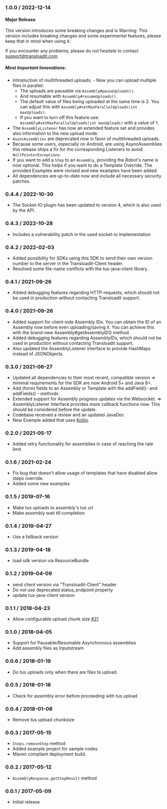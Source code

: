 ### 1.0.0 / 2022-12-14 ###
#### Major Release
This version introduces some breaking changes and is Warning: This version includes breaking changes and some 
experimental features, please keep that in mind when using it.

If you encounter any problems, please do not hesitate to contact support@transloadit.com

##### Most Important Innovations:
* Introduction of multithreaded uploads. - Now you can upload multiple files in parallel:
  * The uploads are pausable via `Assembly#pauseUploads()`.
  * And resumable with `Assembly#resumeUploads()`.
  * The default value of files being uploaded at the same time is 2. You can adjust this with 
  `Assembly#setMaxParallelUploads(int maxUploads)`.
  * If you want to turn off this feature use: `Assembly#setMaxParallelUploads(int maxUploads)` with a value of 1.
* The `AssemblyListener` has now an extended feature set and provides also information to the new upload mode.
* `AsyncAssemblies` are deprecated now in favor of multithreaded uploads.
 * Because some users, especially on Android, are using AsyncAssemblies 
   this release ships a fix for the corresponding Listeners to avoid `NullPointerExceptions`.
* If you want to add a `Step` to an `Assembly`, providing the Robot's name is now optional. This helps if you want to do a Template Override.
  The provided Examples were revised and new examples have been added.
* All dependencies are up-to-date now and include all necessary security patches.

### 0.4.4 / 2022-10-30 ###
* The Socket-IO plugin has been updated to version 4, which is also used by the API.

### 0.4.3 / 2022-10-28 ###
* Includes a vulnerability patch in the used socket-io implementation

### 0.4.2 / 2022-02-03 ###
* Added possibility for SDKs using this SDK to send their own version number to the server in the Transloadit-Client header.
* Resolved some file-name conflicts with the tus-java-client library.

### 0.4.1 / 2021-09-26 ###
* Added debugging features regarding HTTP-requests, which should not be used in production without contacting Transloadit support.

### 0.4.0 / 2021-09-26 ###
* Added support for client-side Assembly IDs. You can obtain the ID of an Assembly now before even uploading/saving it. You can achieve this with the brand-new Assembly#getAssemblyID() method.
* Added debugging features regarding AssemblyIDs, which should not be used in production without contacting Transloadit support.
* Also updated the AssemblyListener interface to provide HashMaps instead of JSONObjects.

### 0.3.0 / 2021-06-27 ###
* Updated all dependencies to their most recent, compatible version
  => minimal requirements for the SDK are now Android 5+ and Java 8+.
* Add (form) fields to an Assembly or Template with the addField()- and addFields() - methods
* Extended support for Assembly progress updates via the Websocket.
  => AssemblyListener Interface provides more callback functions now. This should be considered before the update.
* Codebase received a review and an updated JavaDoc
* New Example added that uses [Kotlin](https://kotlinlang.org/).
  
### 0.2.0 / 2021-05-17 ###
* Added retry functionality for assemblies in case of reaching the rate limit

### 0.1.6 / 2021-02-24 ###

* Fix bug that doesn't allow usage of templates that have disabled allow steps override. 
* Added some new examples

### 0.1.5 / 2019-07-16 ###

* Make tus uploads to assembly's tus url
* Make assembly wait till completion

### 0.1.4 / 2019-04-27 ###

* Use a fallback version

### 0.1.3 / 2019-04-18 ###

* load sdk version via ResourceBundle

### 0.1.2 / 2019-04-09 ###

* send client version via "Transloadit-Client" header
* Do not use deprecated status_endpoint property
* update tus-java-client version

### 0.1.1 / 2018-04-23 ###

* Allow configurable upload chunk size [#21](https://github.com/transloadit/java-sdk/issues/21)

### 0.1.0 / 2018-04-05 ###

* Support for Pausable/Resumable Asynchronous assemblies
* Add assembly files as Inputstream

### 0.0.6 / 2018-01-19 ###

* Do tus uploads only when there are files to upload.

### 0.0.5 / 2018-01-18 ###

* Check for assembly error before proceeding with tus upload

### 0.0.4 / 2018-01-08 ###

* Remove tus upload chunksize

### 0.0.3 / 2017-05-15 ###

* `Steps.removeStep` method
* Added example project for sample codes
* Maven compliant deployment build. 

### 0.0.2 / 2017-05-12 ###

* `AssemblyResponse.getStepResult` method

### 0.0.1 / 2017-05-09 ###

* Initial release
